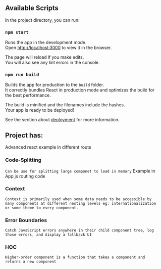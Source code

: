 ## Available Scripts

In the project directory, you can run:

### `npm start`

Runs the app in the development mode.<br>
Open [http://localhost:3000](http://localhost:3000) to view it in the browser.

The page will reload if you make edits.<br>
You will also see any lint errors in the console.

### `npm run build`

Builds the app for production to the `build` folder.<br>
It correctly bundles React in production mode and optimizes the build for the best performance.

The build is minified and the filenames include the hashes.<br>
Your app is ready to be deployed!

See the section about [deployment](https://facebook.github.io/create-react-app/docs/deployment) for more information.

## Project has:
Advanced react example in different route

### Code-Splitting
`` Can be use for splitting large componet to load in memory ``
Example in App.js routing code

### Context
`` Context is primarily used when some data needs to be accessible by many components at different nesting levels eg: internationalization or some theme to every component. ``

### Error Boundaries
`` Catch JavaScript errors anywhere in their child component tree, log those errors, and display a fallback UI  ``

### HOC
`` Higher-order component is a function that takes a component and returns a new component ``

